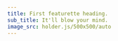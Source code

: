 ```yaml
---
title: First featurette heading.
sub_title: It'll blow your mind.
image_src: holder.js/500x500/auto
---
```




